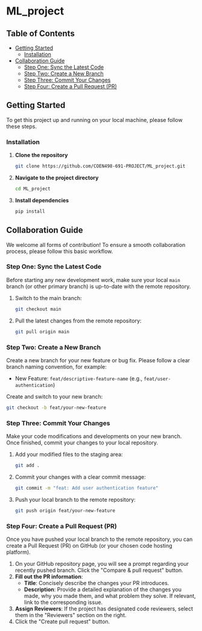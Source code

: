 ﻿# ML_project
 ## Table of Contents

- [Getting Started](#getting-started)
  - [Installation](#installation)
- [Collaboration Guide](#collaboration-guide)
  - [Step One: Sync the Latest Code](#step-one-sync-the-latest-code)
  - [Step Two: Create a New Branch](#step-two-create-a-new-branch)
  - [Step Three: Commit Your Changes](#step-three-commit-your-changes)
  - [Step Four: Create a Pull Request (PR)](#step-four-create-a-pull-request-pr)

## Getting Started

To get this project up and running on your local machine, please follow these steps.

### Installation

1.  **Clone the repository**
    ```bash
    git clone https://github.com/COEN498-691-PROJECT/ML_project.git

2.  **Navigate to the project directory**
    ```bash
    cd ML_project
    ```

3.  **Install dependencies**
    ```bash
    pip install
    ```

## Collaboration Guide

We welcome all forms of contribution! To ensure a smooth collaboration process, please follow this basic workflow.

### Step One: Sync the Latest Code

Before starting any new development work, make sure your local `main` branch (or other primary branch) is up-to-date with the remote repository.

1.  Switch to the main branch:
    ```bash
    git checkout main
    ```

2.  Pull the latest changes from the remote repository:
    ```bash
    git pull origin main
    ```

### Step Two: Create a New Branch

Create a new branch for your new feature or bug fix. Please follow a clear branch naming convention, for example:

-   New Feature: `feat/descriptive-feature-name` (e.g., `feat/user-authentication`)

Create and switch to your new branch:

```bash
git checkout -b feat/your-new-feature
```

### Step Three: Commit Your Changes

Make your code modifications and developments on your new branch. Once finished, commit your changes to your local repository.

1.  Add your modified files to the staging area:
    ```bash
    git add .
    ```

2.  Commit your changes with a clear commit message:
    ```bash
    git commit -m "feat: Add user authentication feature"
    ```
    
3.  Push your local branch to the remote repository:
    ```bash
    git push origin feat/your-new-feature
    ```

### Step Four: Create a Pull Request (PR)

Once you have pushed your local branch to the remote repository, you can create a Pull Request (PR) on GitHub (or your chosen code hosting platform).

1.  On your GitHub repository page, you will see a prompt regarding your recently pushed branch. Click the "Compare & pull request" button.
2.  **Fill out the PR information**:
    -   **Title**: Concisely describe the changes your PR introduces.
    -   **Description**: Provide a detailed explanation of the changes you made, why you made them, and what problem they solve. If relevant, link to the corresponding issue.
3.  **Assign Reviewers**: If the project has designated code reviewers, select them in the "Reviewers" section on the right.
4.  Click the "Create pull request" button.


